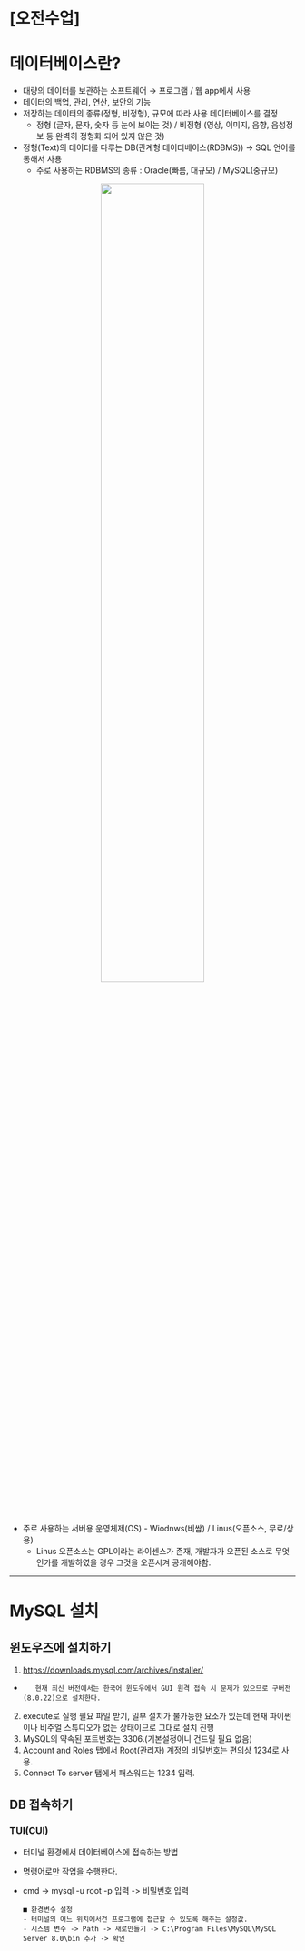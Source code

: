 # [오전수업]

# 데이터베이스란?
- 대량의 데이터를 보관하는 소프트웨어 → 프로그램 / 웹 app에서 사용
- 데이터의 백업, 관리, 연산, 보안의 기능
- 저장하는 데이터의 종류(정형, 비정형), 규모에 따라 사용 데이터베이스를 결정
  - 정형 (글자, 문자, 숫자 등 눈에 보이는 것) / 비정형 (영상, 이미지, 음향, 음성정보 등 완벽히 정형화 되어 있지 않은 것)
- 정형(Text)의 데이터를 다루는 DB(관계형 데이터베이스(RDBMS)) → SQL 언어를 통해서 사용
  - 주로 사용하는 RDBMS의 종류 : Oracle(빠름, 대규모) / MySQL(중규모)


<center><img src="https://user-images.githubusercontent.com/95197594/150445471-388f7525-f54b-47b1-a1c5-84c91ff57b9c.JPG" width="60%" height="60%"></center>


- 주로 사용하는 서버용 운영체제(OS) - Wiodnws(비쌈) / Linus(오픈소스, 무료/상용)
  - Linus 오픈소스는 GPL이라는 라이센스가 존재, 개발자가 오픈된 소스로 무엇인가를 개발하였을 경우 그것을 오픈시켜 공개해야함. 

---

# MySQL 설치
## 윈도우즈에 설치하기
1. https://downloads.mysql.com/archives/installer/
  -        현재 최신 버전에서는 한국어 윈도우에서 GUI 원격 접속 시 문제가 있으므로 구버전(8.0.22)으로 설치한다.
2. execute로 실행 필요 파일 받기, 일부 설치가 불가능한 요소가 있는데 현재 파이썬이나 비주얼 스튜디오가 없는 상태이므로 그대로 설치 진행
3. MySQL의 약속된 포트번호는 3306.(기본설정이니 건드릴 필요 없음)
4. Account and Roles 탭에서 Root(관리자) 계정의 비밀번호는 편의상 1234로 사용.
5. Connect To server 탭에서 패스워드는 1234 입력.

## DB 접속하기
### TUI(CUI)
- 터미널 환경에서 데이터베이스에 접속하는 방법
- 명령어로만 작업을 수행한다.
- cmd -> mysql -u root -p 입력 -> 비밀번호 입력

      ■ 환경변수 설정
      - 터미널의 어느 위치에서건 프로그램에 접근할 수 있도록 해주는 설정값.
      - 시스템 변수 -> Path -> 새로만들기 -> C:\Program Files\MySQL\MySQL Server 8.0\bin 추가 -> 확인





